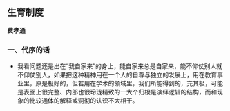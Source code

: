 ## 生育制度

 **费孝通**


### 一、代序的话

* 我看问题还是出在“我自家来”的身上，能自家来总是自家来，能不仰仗别人就不仰仗别人，如果把这种精神用在一个人的自尊与独立的发展上，用在教育事业里，原是极好的，但若用在学术的领域里，我们所能得到的，充其极，可能是表面上很完整、内部也很玲珑精致的一大个归根是演绎逻辑的结构，而和现象的比较通体的解释或洞彻的认识不大相干。


